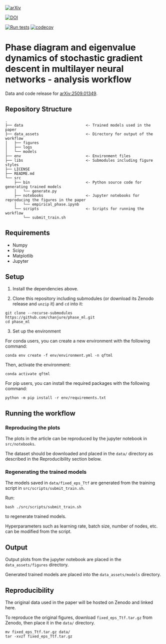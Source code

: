 [![arXiv](https://img.shields.io/badge/arXiv-2509.01349-b31b1b.svg)](https://arxiv.org/abs/2509.01349)

[![DOI](https://zenodo.org/badge/DOI/10.5281/zenodo.17046571.svg)](https://doi.org/10.5281/zenodo.17046571)

[![Run tests](https://github.com/chanjure/phase_ml/actions/workflows/pytest.yaml/badge.svg?event=push)](https://github.com/chanjure/phase_ml/actions/workflows/pytest.yaml)
[![codecov](https://codecov.io/gh/chanjure/phase_ml/graph/badge.svg?token=D4Q9HTV7SW)](https://codecov.io/gh/chanjure/phase_ml)

# Phase diagram and eigenvalue dynamics of stochastic gradient descent in multilayer neural networks - analysis workflow

Data and code release for [arXiv:2509.01349](https://arxiv.org/abs/2509.01349).

## Repository Structure

```
.
├── data                            <- Trained models used in the paper
├── data_assets                     <- Directory for output of the workflow
│   ├── figures
│   ├── logs
│   └── models
├── env                             <- Environment files
├── libs                            <- Submodules including figure styles
├── LICENSE
├── README.md
└── src
    ├── bin                         <- Python source code for generating trained models
    │   └── generate.py             
    ├── notebooks                   <- Jupyter notebooks for reproducing the figures in the paper
    │   └── empirical_phase.ipynb
    └── scripts                     <- Scripts for running the workflow
        └── submit_train.sh
```

## Requirements

- Numpy
- Scipy
- Matplotlib
- Jupyter

## Setup

1. Install the dependencies above.

2. Clone this repository including submodules (or download its Zenodo release and ```unzip``` it) and ```cd``` into it:

```
git clone --recurse-submodules https://github.com/chanjure/phase_ml.git
cd phase_ml
```

3. Set up the environment

For conda users, you can create a new environment with the following command:

```
conda env create -f env/environment.yml -n qftml
```

Then, activate the environment:

```
conda activate qftml
```

For pip users, you can install the required packages with the following command:

```
python -m pip install -r env/requirements.txt
```

## Running the workflow

### Reproducing the plots

The plots in the article can be reproduced by the jupyter notebook in ```src/notebooks```.

The dataset should be downloaded and placed in the ```data/``` directory as described in the Reproducibility section below.

### Regenerating the trained models

The models saved in ```data/fixed_eps_Ttf``` are generated from the training script in ```src/scripts/submit_train.sh```.

Run:

```
bash ./src/scripts/submit_train.sh
```

to regenerate trained models.

Hyperparameters such as learning rate, batch size, number of nodes, etc. can be modified from the script.

## Output

Output plots from the jupyter notebook are placed in the ```data_assets/figures``` directory.

Generated trained models are placed into the ```data_assets/models``` directory.

## Reproducibility

The original data used in the paper will be hosted on Zenodo and linked here.

To reproduce the original figures, download ```fixed_eps_Ttf.tar.gz``` from Zenodo, then place it in the ```data/``` directory.

```
mv fixed_eps_Ttf.tar.gz data/
tar -xvzf fixed_eps_Ttf.tar.gz
```
